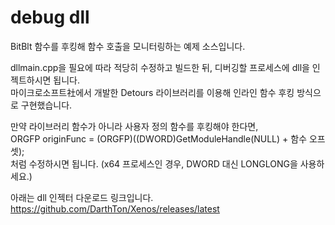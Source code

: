 # debug dll
BitBlt 함수를 후킹해 함수 호출을 모니터링하는 예제 소스입니다.    
  
dllmain.cpp을 필요에 따라 적당히 수정하고 빌드한 뒤, 디버깅할 프로세스에 dll을 인젝트하시면 됩니다.  
마이크로소프트社에서 개발한 Detours 라이브러리를 이용해 인라인 함수 후킹 방식으로 구현했습니다.  
  
만약 라이브러리 함수가 아니라 사용자 정의 함수를 후킹해야 한다면,  
ORGFP originFunc = (ORGFP)((DWORD)GetModuleHandle(NULL) + 함수 오프셋);  
처럼 수정하시면 됩니다. (x64 프로세스인 경우, DWORD 대신 LONGLONG을 사용하세요.)  
  
아래는 dll 인젝터 다운로드 링크입니다.  
https://github.com/DarthTon/Xenos/releases/latest
